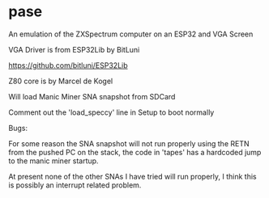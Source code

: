 # pase
An emulation of the ZXSpectrum computer on an ESP32 and VGA Screen

VGA Driver is from ESP32Lib by BitLuni

https://github.com/bitluni/ESP32Lib

Z80 core is by Marcel de Kogel

Will load Manic Miner SNA snapshot from SDCard

Comment out the 'load_speccy' line in Setup to boot normally

Bugs: 

For some reason the SNA snapshot will not run properly using the RETN from the pushed PC on the stack, 
the code in 'tapes' has a hardcoded jump to the manic miner startup.

At present none of the other SNAs I have tried will run properly, I think this is possibly an interrupt
related problem.
